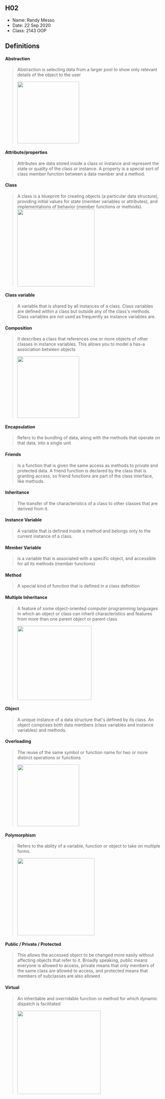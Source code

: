 ## H02

- Name: Randy Messo
- Date: 22 Sep 2020
- Class: 2143 OOP

## Definitions

#### Abstraction
> Abstraction is selecting data from a larger pool to show only relevant details of the object to the user
>
><img src="https://www.guru99.com/images/abstraction_in_oops_112.png" width=200>
#### Attribute/properties
> Attributes are data stored inside a class or instance and represent the state or quality of the class or instance. A property is a special sort of class member function between a data member and a method.
#### Class  
> A class is a blueprint for creating objects (a particular data structure), providing initial values for state (member variables or attributes), and implementations of behavior (member functions or methods).
><img src="https://ds055uzetaobb.cloudfront.net/image_optimizer/722c82aff075a14313be7fa7463f7fedad151a0a.png" width=250>
#### Class variable
> A variable that is shared by all instances of a class. Class variables are defined within a class but outside any of the class's methods. Class variables are not used as frequently as instance variables are.
#### Composition
> It describes a class that references one or more objects of other classes in instance variables. This allows you to model a has-a association between objects
>
><img src="https://atomicobject.com/uploads/archive/images/UML_CompositionAggregation.png" width = 200>
#### Encapsulation
> Refers to the bundling of data, along with the methods that operate on that data, into a single unit
#### Friends
> Is a function that is given the same access as methods to private and protected data. A friend function is declared by the class that is granting access, so friend functions are part of the class interface, like methods.
#### Inheritance
> The transfer of the characteristics of a class to other classes that are derived from it.
#### Instance Variable
> A variable that is defined inside a method and belongs only to the current instance of a class.
#### Member Variable
> is a variable that is associated with a specific object, and accessible for all its methods (member functions)
#### Method
> A special kind of function that is defined in a class definition
#### Multiple Inheritance
> A feature of some object-oriented computer programming languages in which an object or class can inherit characteristics and features from more than one parent object or parent class
>
><img src="https://upload.wikimedia.org/wikipedia/commons/thumb/8/8e/Diamond_inheritance.svg/220px-Diamond_inheritance.svg.png" width=240>
#### Object
>  A unique instance of a data structure that's defined by its class. An object comprises both data members (class variables and instance variables) and methods.
#### Overloading
> The reuse of the same symbol or function name for two or more distinct operations or functions
>
><img src="https://1.bp.blogspot.com/-n--bPpsfELg/Vc89zk-7vJI/AAAAAAAADlI/VgDvSFWc6NE/s280/Difference%2Bbetween%2Bmethod%2Boverloading%2Band%2Boverriding%2Bin%2BJava.gif" width=200>
#### Polymorphism
> Refers to the ability of a variable, function or object to take on multiple forms.
>
><img src="https://image.slidesharecdn.com/polymorphism-ruby-160623021452/95/polymorphism-ruby-19-638.jpg?cb=1466648163" width=250>
#### Public / Private / Protected
> This allows the accessed object to be changed more easily without affecting objects that refer to it. Broadly speaking, public means everyone is allowed to access, private means that only members of the same class are allowed to access, and protected means that members of subclasses are also allowed
#### Virtual
> An inheritable and overridable function or method for which dynamic dispatch is facilitated
>
><img src="https://image.slidesharecdn.com/oopincupdated-copy-161117100600/95/object-oriented-programming-using-c-slides-45-4-638.jpg?cb=1479378526" width=270>
